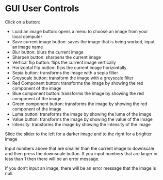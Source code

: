 # GUI User Controls 

Click on a button: 
- Load an image button: opens a menu to choose an image from your local computer
- Save current image button: saves the image that is being worked, input an image name
- Blur button: blurs the current image
- Sharpen button: sharpens the current image
- Vertical flip button: flips the current image vertically
- Horizontal flip button: flips the current image horizontally
- Sepia button: transforms the image with a sepia filter
- Greyscale button: transform the image with a greyscale filter
- Red Component button: transforms the image by showing the red component of the image
- Blue component button: transforms the image by showing the red component of the image
- Green component button: transforms the image by showing the red component of the image
- Luma button: transforms the image by showing the luma of the image
- Value button: transforms the image by showing the value  of the image
- Intensity: transforms the image by showing the intensity of the image

Slide the slider to the left for a darker image and to the right for a brighter image

Input numbers above that are smaller than the current image to downscale and then press the downscale button. If you input numbers that are larger or less than 1 then there will be an error message. 

If you don’t input an image, there will be an error message that the image is null. 
